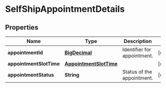 
# SelfShipAppointmentDetails

## Properties
Name | Type | Description | Notes
------------ | ------------- | ------------- | -------------
**appointmentId** | [**BigDecimal**](BigDecimal.md) | Identifier for appointment. |  [optional]
**appointmentSlotTime** | [**AppointmentSlotTime**](AppointmentSlotTime.md) |  |  [optional]
**appointmentStatus** | **String** | Status of the appointment. |  [optional]



